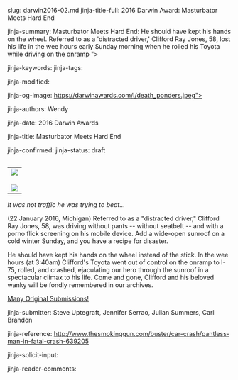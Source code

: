 slug: darwin2016-02.md
jinja-title-full: 2016 Darwin Award: Masturbator Meets Hard End

jinja-summary: Masturbator Meets Hard End: He should have kept his hands on the wheel. Referred to as a 'distracted driver,' Clifford Ray Jones, 58, lost his life in the wee hours early Sunday morning when he rolled his Toyota while driving on the onramp ">

jinja-keywords:
jinja-tags:

jinja-modified:

jinja-og-image: https://darwinawards.com/i/death_ponders.jpeg">

jinja-authors: Wendy

jinja-date: 2016 Darwin Awards


jinja-title: Masturbator Meets Hard End


jinja-confirmed:
jinja-status: draft

<TABLE border=0 align=right><TR><TD align=center>
<A href="/cgi/search.pl?keywords=category%3Dgonads&swishindex=stories.data&show_description=yes&maxdisplay=10&maxresults=50"><IMG src="/i/icon/gonads.png" border=0></A>
<BR>
&nbsp;
<BR>
<A href="/cgi/search.pl?keywords=category%3Dvehicle&swishindex=stories.data&show_description=yes&maxdisplay=10&maxresults=50"><IMG src="/i/icon/car.jpg" border=0></A>

</TD></TR></TABLE>

<I>It was not traffic he was trying to beat...</I>

(22 January 2016, Michigan) Referred to as a "distracted driver," Clifford
Ray Jones, 58, was driving without pants -- without seatbelt -- and with a
porno flick screening on his mobile device. Add a wide-open sunroof on a
cold winter Sunday, and you have a recipe for disaster.

He should have kept his hands on the wheel instead of the stick. In the
wee hours (at 3:40am) Clifford's Toyota went out of control on the onramp
to I-75, rolled, and crashed, ejaculating our hero through the sunroof in a
spectacular climax to his life.	 Come and gone, Clifford and his beloved
wanky will be fondly remembered in our archives.

<A href="/slush/201601/pending20160126-152336.html">Many Original Submissions!</A>

jinja-submitter: Steve Uptegraft, Jennifer Serrao, Julian Summers, Carl Brandon

jinja-reference: http://www.thesmokinggun.com/buster/car-crash/pantless-man-in-fatal-crash-639205

jinja-solicit-input:

jinja-reader-comments:



<!--#include file=nav_2016.html -->


